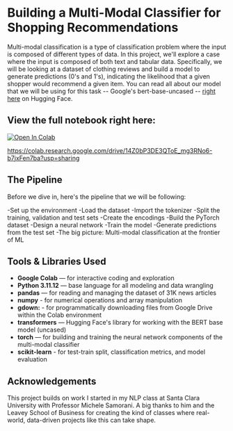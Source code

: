 # Building a Multi-Modal Classifier for Shopping Recommendations

Multi-modal classification is a type of classification problem where the input is composed of different types of data. In this project, we'll explore a case where the input is composed of both text and tabular data. Specifically, we will be looking at a dataset of clothing reviews and build a model to generate predictions (0's and 1's), indicating the likelihood that a given shopper would recommend a given item. You can read all about our model that we will be using for this task -- Google's bert-base-uncased -- [right here]((https://huggingface.co/google-bert/bert-base-uncased)) on Hugging Face.

## View the full notebook right here:

[![Open In Colab]([https://colab.research.google.com/assets/colab-badge.svg)](https://colab.research.google.com/drive/17SPfMHY63F5r3SOxO1w0foKuHGOkoZpu?usp=sharing])

https://colab.research.google.com/drive/14Z0bP3DE3QToE_mg3RNo6-b7jxFen7ba?usp=sharing

## The Pipeline

Before we dive in, here's the pipeline that we will be following:

-Set up the environment
-Load the dataset
-Import the tokenizer
-Split the training, validation and test sets
-Create the encodings
-Build the PyTorch dataset
-Design a neural network
-Train the model
-Generate predictions from the test set
-The big picture: Multi-modal classification at the frontier of ML

## Tools & Libraries Used

- **Google Colab** — for interactive coding and exploration  
- **Python 3.11.12** — base language for all modeling and data wrangling  
- **pandas** — for reading and managing the dataset of 31K news articles
- **numpy** - for numerical operations and array manipulation
- **gdown:** - for programmatically downloading files from Google Drive within the Colab environment
- **transformers** — Hugging Face's library for working with the BERT base model (uncased) 
- **torch** — for building and training the neural network components of the multi-modal classifier
- **scikit-learn** - for test-train split, classification metrics, and model evaluation   


## Acknowledgements

This project builds on work I started in my NLP class at Santa Clara University with Professor Michele Samorani. A big thanks to him and the Leavey School of Business for creating the kind of classes where real-world, data-driven projects like this can take shape.
